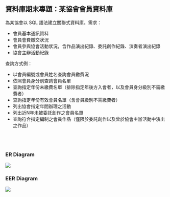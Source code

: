 <h2>資料庫期末專題：某協會會員資料庫</h2>
<p>為某協會以 SQL 語法建立關聯式資料庫。需求：</p>
<ul>
  <li>會員基本通訊資料</li>
  <li>會員會費繳交狀況</li>
  <li>會員參與協會活動狀況，含作品演出紀錄、委託創作紀錄、演奏者演出紀錄</li>
  <li>協會主辦活動紀錄</li>
</ul>
<p>查詢方式例：</p>
<ul>
  <li>以會員編號或會員姓名查詢會員繳費況</li>
  <li>依照會員身分別查詢會員名單</li>
  <li>查詢指定年份未繳費名單（排除指定年後方入會者，以及會員身分級別不需繳費者）</li>
  <li>查詢指定年份有效會員名單（含會員級別不需繳費者）</li>
  <li>列出協會指定年間辦理之活動</li>
  <li>列出近N年未被委託創作之會員名單</li>
  <li>查詢符合指定編制之會員作品（僅限於委託創作以及曾於協會主辦活動中演出之作品）</li>
</ul>
<br>
<br>
<h3>ER Diagram</h3>
<img src = "https://github.com/jamie613/member_database/assets/72299140/b2ffce14-01d0-47da-b50a-8e77091a074d">
<h3>EER Diagram</h3>
<img src = "https://github.com/jamie613/member_database/assets/72299140/5fee49cc-333b-4bf1-8613-c106d8cd8379">
